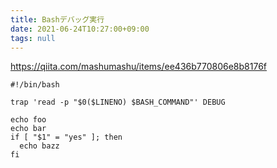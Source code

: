 ```yaml
---
title: Bashデバッグ実行
date: 2021-06-24T10:27:00+09:00
tags: null
---
```


https://qiita.com/mashumashu/items/ee436b770806e8b8176f

````shell
#!/bin/bash

trap 'read -p "$0($LINENO) $BASH_COMMAND"' DEBUG

echo foo
echo bar
if [ "$1" = "yes" ]; then
  echo bazz
fi
````
